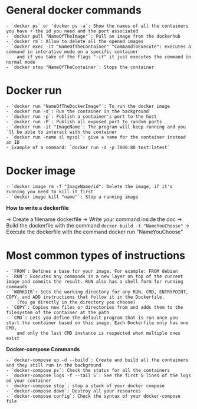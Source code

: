 # General docker commands
	- `docker ps` or 'docker ps -a`: Show the names of all the containers you have + the id you need and the port associated
	- `docker pull "NameOfTheImage"`: Pull an image from the dockerhub
	- `docker rm`: Allow to delete all the opened images
	- `docker exec -it "NameOfTheContainer" "CommandToExecute": executes a command in interative mode on a specific container
		and if you take of the flags "-it" it just executes the command in normal mode
	- `docker stop "NameOfTheContainer`: Stops the container

# Docker run
	- `docker run "NameOfTheDockerImage"`: To run the docker image
	- `docker run -d`: Run the container in the background
	- `docker run -p`: Publish a container's port to the host
	- `docker run -P`: Publish all exposed port to random ports
	- `docker run -it "ImageName`: The program will keep running and you´ll be able to interact with the container
	- `docker run -name sl mysql`: give a name for the container instead an ID
	- Example of a command: `docker run -d -p 7000:80 test:latest`

# Docker image
	- `docker image rm -f "ImageName/id": Delete the image, if it's running you need to kill it first
	- `docker image kill "name"`: Stop a running image

**How to write a dockerfile**

-> Create a filename dockerfile
-> Write your command inside the doc
-> Build the dockerfile with the command `docker build -t "NameYouChoose"`
-> Execute the dockerfile with the command docker run "NameYouChoose"

# Most common types of instructions
	- `FROM`: Defines a base for your image. For example: FROM debian
	- `RUN`: Executes any commands in a new layer on top of the current image and commits the result. RUN also has a shell form for running commands
	- `WORKDIR`: Sets the working directory for any RUN, CMD, ENTRYPOINT, COPY, and ADD instructions that follow it in the Dockerfile. 
		(You go directly in the directory you choose)
	- `COPY`: Copies new files or directories from and adds them to the filesystem of the container at the path
	- `CMD`: Lets you define the default program that is run once you start the container based on this image. Each Dockerfile only has one CMD,
		and only the last CMD instance is respected when multiple ones exist

**Docker-compose Commands**

	- `docker-compose up -d --build`: Create and build all the containers and they still run in the background
	- `docker-compose ps`: Check the status for all the containers
	- `docker-compose logs -f --tail 5`: See the first 5 lines of the logs od your container
	- `docker-compose stop`: stop a stack of your docker compose
	- `docker-compose down`: Destroy all your resources
	- `docker-compose config`: Check the syntax of your docker-compose file